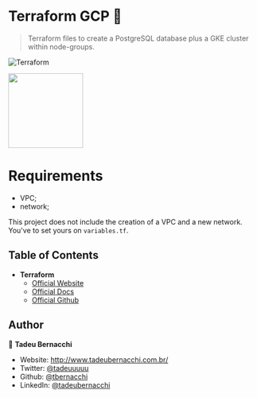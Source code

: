 <h1 align="">Terraform GCP 👋</h1>
<p>
</p>

> Terraform files to create a PostgreSQL database plus a GKE cluster within node-groups.

![Terraform](/.github/assets/img/terraform-logo.png)

<div align=>
	<img align="center" width="150px" src=/.github/assets/img/aws-logo.png>
</div>

# Requirements 

* VPC;
* network;

This project does not include the creation of a VPC and a new network. You've to set yours on `variables.tf`.


## Table of Contents

* **Terraform**  
  * [Official Website](https://www.terraform.io/)
  * [Official Docs](https://www.terraform.io/docs/index.html)
  * [Official Github](https://github.com/hashicorp/terraform)

## Author

👤 **Tadeu Bernacchi**

* Website: http://www.tadeubernacchi.com.br/
* Twitter: [@tadeuuuuu](https://twitter.com/tadeuuuuu)
* Github: [@tbernacchi](https://github.com/tbernacchi)
* LinkedIn: [@tadeubernacchi](https://linkedin.com/in/tadeubernacchi)

